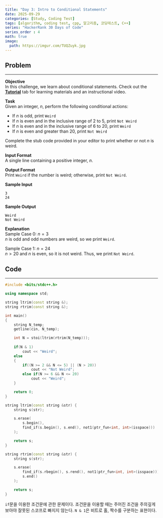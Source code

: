 ```yaml
---
title: "Day 3: Intro to Conditional Statements"
date: 2025-09-29
categories: [Study, Coding Test]
tags: [algorithm, coding test, cpp, 알고리즘, 코딩테스트, C++]
series: "HackerRank 30 Days of Code"
series_order : 4
math: true
image:
  path: https://imgur.com/TUQZuyk.jpg
---
```


## Problem

---

**Objective**  
In this challenge, we learn about conditional statements. Check out the [**Tutorial**](https://www.hackerrank.com/challenges/30-conditional-statements/tutorial) tab for learning materials and an instructional video.

**Task**  
Given an integer, $n$, perform the following conditional actions:

- If $n$ is odd, print `Weird`
- If $n$ is even and in the inclusive range of $2$ to $5$, print `Not Weird`
- If $n$ is even and in the inclusive range of $6$ to $20$, print `Weird`
- If $n$ is even and greater than $20$, print `Not Weird`  

Complete the stub code provided in your editor to print whether or not $n$ is weird.

**Input Format**  
A single line containing a positive integer, $n$.

**Output Format**  
Print `Weird` if the number is weird; otherwise, print `Not Weird`.

**Sample Input**  
```text
3
24
```

**Sample Output**  
```text
Weird
Not Weird
```

**Explanation**  
Sample Case 0: $n = 3$  
$n$ is odd and odd numbers are weird, so we print `Weird`.

Sample Case 1: $n = 24$  
$n > 20$ and $n$ is even, so it is not weird. Thus, we print `Not Weird`.

## Code

---

```cpp
#include <bits/stdc++.h>

using namespace std;

string ltrim(const string &);
string rtrim(const string &);

int main()
{
    string N_temp;
    getline(cin, N_temp);

    int N = stoi(ltrim(rtrim(N_temp)));
    
    if(N & 1)
        cout << "Weird";
    else
    {
        if((N >= 2 && N <= 5) || (N > 20))
            cout << "Not Weird";
        else if(N >= 6 && N <= 20)
            cout << "Weird";
    }

    return 0;
}

string ltrim(const string &str) {
    string s(str);

    s.erase(
        s.begin(),
        find_if(s.begin(), s.end(), not1(ptr_fun<int, int>(isspace)))
    );

    return s;
}

string rtrim(const string &str) {
    string s(str);

    s.erase(
        find_if(s.rbegin(), s.rend(), not1(ptr_fun<int, int>(isspace))).base(),
        s.end()
    );

    return s;
}

```

`if`문을 이용한 조건문에 관한 문제이다. 조건문을 이용할 때는 주어진 조건을 주의깊게 보아야 잘못된 스코프로 빠지지 않는다. `N & 1`은 비트로 홀, 짝수를 구분하는 표현이다.
